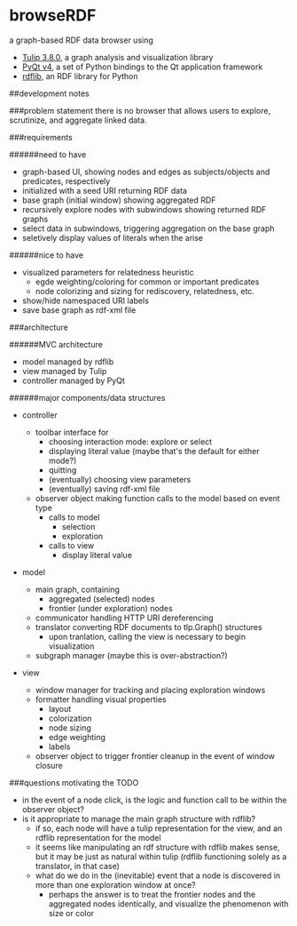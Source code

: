 browseRDF
=========

a graph-based RDF data browser using
- [Tulip 3.8.0](http://tulip.labri.fr/TulipDrupal/), a graph analysis and visualization 
library
- [PyQt v4](http://www.riverbankcomputing.com/software/pyqt/intro), a set of Python 
bindings to the Qt application framework
- [rdflib](https://github.com/RDFLib/rdflib), an RDF library for Python

##development notes

###problem statement
there is no browser that allows users to explore, scrutinize, and aggregate linked data.

###requirements

######need to have
- graph-based UI, showing nodes and edges as subjects/objects and predicates, respectively
- initialized with a seed URI returning RDF data
- base graph (initial window) showing aggregated RDF
- recursively explore nodes with subwindows showing returned RDF graphs
- select data in subwindows, triggering aggregation on the base graph
- seletively display values of literals when the arise

######nice to have
- visualized parameters for relatedness heuristic
    - egde weighting/coloring for common or important predicates
    - node colorizing and sizing for rediscovery, relatedness, etc.
- show/hide namespaced URI labels
- save base graph as rdf-xml file

###architecture

######MVC architecture
- model managed by rdflib
- view managed by Tulip
- controller managed by PyQt

######major components/data structures
- controller
    - toolbar interface for
        - choosing interaction mode: explore or select
        - displaying literal value (maybe that's the default for either mode?)
        - quitting
        - (eventually) choosing view parameters
        - (eventually) saving rdf-xml file
    - observer object making function calls to the model based on event type
        - calls to model
            - selection
            - exploration
        - calls to view
            - display literal value

- model
    - main graph, containing
        - aggregated (selected) nodes
        - frontier (under exploration) nodes
    - communicator handling HTTP URI dereferencing
    - translator converting RDF documents to tlp.Graph() structures
        - upon tranlation, calling the view is necessary to begin visualization
    - subgraph manager (maybe this is over-abstraction?)

- view
    - window manager for tracking and placing exploration windows
    - formatter handling visual properties
        - layout
        - colorization
        - node sizing
        - edge weighting
        - labels
    - observer object to trigger frontier cleanup in the event of window closure
    

###questions motivating the TODO
- in the event of a node click, is the logic and function call to be within the observer
object?
- is it appropriate to manage the main graph structure with rdflib?
    - if so, each node will have a tulip representation for the view, and an rdflib representation for the model
    - it seems like manipulating an rdf structure with rdflib makes sense, but it may be just as natural within tulip (rdflib functioning solely as a translator, in that case)
    - what do we do in the (inevitable) event that a node is discovered in more than one exploration window at once?
        - perhaps the answer is to treat the frontier nodes and the aggregated nodes identically, and visualize the phenomenon with size or color
